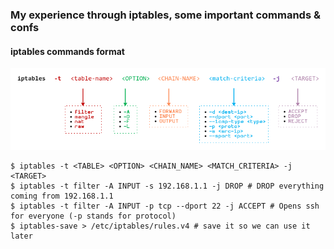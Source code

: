 ### My experience through iptables, some important commands & confs

#### iptables commands format

![alt text](./iptables_command_help.png)

```
$ iptables -t <TABLE> <OPTION> <CHAIN_NAME> <MATCH_CRITERIA> -j <TARGET>
$ iptables -t filter -A INPUT -s 192.168.1.1 -j DROP # DROP everything coming from 192.168.1.1
$ iptables -t filter -A INPUT -p tcp --dport 22 -j ACCEPT # Opens ssh for everyone (-p stands for protocol)
$ iptables-save > /etc/iptables/rules.v4 # save it so we can use it later
```
